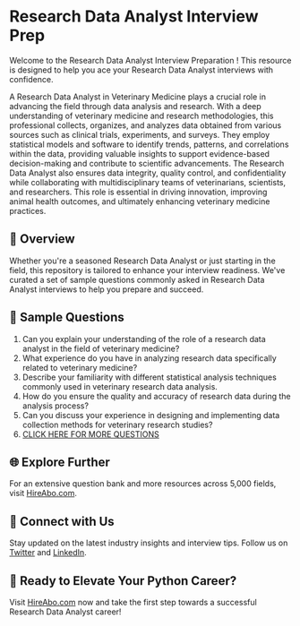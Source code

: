 # Research Data Analyst Interview Prep

Welcome to the Research Data Analyst Interview Preparation ! This resource is designed to help you ace your Research Data Analyst interviews with confidence.

A Research Data Analyst in Veterinary Medicine plays a crucial role in advancing the field through data analysis and research. With a deep understanding of veterinary medicine and research methodologies, this professional collects, organizes, and analyzes data obtained from various sources such as clinical trials, experiments, and surveys. They employ statistical models and software to identify trends, patterns, and correlations within the data, providing valuable insights to support evidence-based decision-making and contribute to scientific advancements. The Research Data Analyst also ensures data integrity, quality control, and confidentiality while collaborating with multidisciplinary teams of veterinarians, scientists, and researchers. This role is essential in driving innovation, improving animal health outcomes, and ultimately enhancing veterinary medicine practices.

## 🚀 Overview

Whether you're a seasoned Research Data Analyst or just starting in the field, this repository is tailored to enhance your interview readiness. We've curated a set of sample questions commonly asked in Research Data Analyst interviews to help you prepare and succeed.

## 📝 Sample Questions

1. Can you explain your understanding of the role of a research data analyst in the field of veterinary medicine?
2. What experience do you have in analyzing research data specifically related to veterinary medicine?
3. Describe your familiarity with different statistical analysis techniques commonly used in veterinary research data analysis.
4. How do you ensure the quality and accuracy of research data during the analysis process?
5. Can you discuss your experience in designing and implementing data collection methods for veterinary research studies?
6. [CLICK HERE FOR MORE QUESTIONS](https://hireabo.com/job/24_2_16/Research%20Data%20Analyst)

## 🌐 Explore Further

For an extensive question bank and more resources across 5,000 fields, visit [HireAbo.com](https://www.hireabo.com).

## 📱 Connect with Us

Stay updated on the latest industry insights and interview tips. Follow us on [Twitter](https://twitter.com/hireabo) and [LinkedIn](https://www.linkedin.com/in/hire-abo-3609972a8/).

## 🚀 Ready to Elevate Your Python Career?

Visit [HireAbo.com](https://www.hireabo.com) now and take the first step towards a successful Research Data Analyst career!
